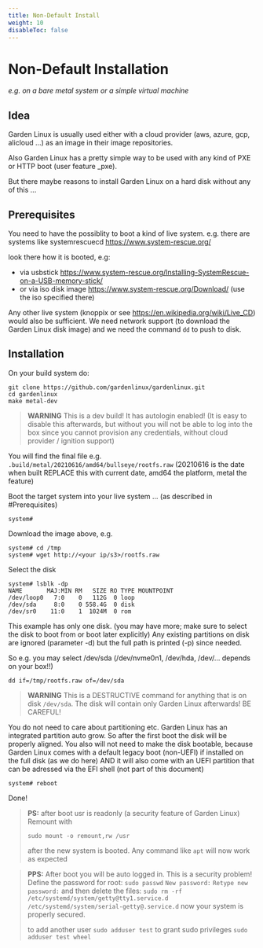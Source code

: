 ```yaml
---
title: Non-Default Install
weight: 10
disableToc: false
---
```



# Non-Default Installation
*e.g. on a bare metal system or a simple virtual machine*

## Idea
Garden Linux is usually used either with a cloud provider (aws, azure, gcp, alicloud ...) as an image in their image repositories.

Also Garden Linux has a pretty simple way to be used with any kind of PXE or HTTP boot (user feature _pxe).

But there maybe reasons to install Garden Linux on a hard disk without any of this ...

## Prerequisites

You need to have the possiblity to boot a kind of live system.
e.g. there are systems like systemrescuecd
https://www.system-rescue.org/

look there how it is booted, e.g:
- via usbstick https://www.system-rescue.org/Installing-SystemRescue-on-a-USB-memory-stick/
- or via iso disk image https://www.system-rescue.org/Download/ (use the iso specified there)

Any other live system (knoppix or see https://en.wikipedia.org/wiki/Live_CD) would also be sufficient. We need network support (to download the Garden Linux disk image) and we need the command `dd` to push to disk.

## Installation

On your build system do:

```
git clone https://github.com/gardenlinux/gardenlinux.git
cd gardenlinux
make metal-dev
```

> **WARNING**
 This is a dev build! It has autologin enabled! (It is easy to disable this afterwards, but without you will not be able to log into the box since you cannot provision any credentials, without cloud provider / ignition support)

You will find the final file e.g. 
`.build/metal/20210616/amd64/bullseye/rootfs.raw`
(20210616 is the date when built REPLACE this with current date, amd64 the platform, metal the feature)

Boot the target system into your live system ... (as described in #Prerequisites)

```
system#
```

Download the image above, e.g.
```
system# cd /tmp
system# wget http://<your ip/s3>/rootfs.raw 
```

Select the disk
```
system# lsblk -dp
NAME       MAJ:MIN RM   SIZE RO TYPE MOUNTPOINT
/dev/loop0   7:0    0   112G  0 loop
/dev/sda     8:0    0 558.4G  0 disk
/dev/sr0    11:0    1  1024M  0 rom
```
This example has only one disk. (you may have more; make sure to select the disk to boot from or boot later explicitly)
Any existing partitions on disk are ignored (parameter -d) but the full path is printed (-p) since needed.

So e.g. you may select /dev/sda (/dev/nvme0n1, /dev/hda, /dev/... depends on your box!!)

```
dd if=/tmp/rootfs.raw of=/dev/sda
```
> **WARNING**
This is a DESTRUCTIVE command for anything that is on disk `/dev/sda`. The disk will contain only Garden Linux afterwards! BE CAREFUL!

You do not need to care about partitioning etc. Garden Linux has an integrated partition auto grow. So after the first boot the disk will be properly aligned.
You also will not need to make the disk bootable, because Garden Linux comes with a default legacy boot (non-UEFI) if installed on the full disk (as we do here) AND it will also come with an UEFI partition that can be adressed via the EFI shell (not part of this document)

```
system# reboot
```

Done!

> **PS:** after boot usr is readonly (a security feature of Garden Linux)
> Remount with
> 
> `sudo mount -o remount,rw /usr`
>
>after the new system is booted. Any command like `apt` will now work as expected
 
> **PPS:** After boot you will be auto logged in. This is a security problem! Define the password for root:
> `sudo passwd`
> `New password:`
> `Retype new password:`
> and then delete the files:
> `sudo rm -rf /etc/systemd/system/getty@tty1.service.d /etc/systemd/system/serial-getty@.service.d`
> now your system is properly secured.
> 
> to add another user 
  `sudo adduser test`
  to grant sudo privileges
  `sudo adduser test wheel`
